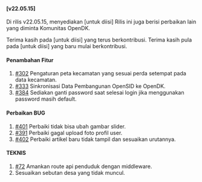 #### [v22.05.15]

Di rilis v22.05.15, menyediakan [untuk diisi] Rilis ini juga berisi perbaikan lain yang diminta Komunitas OpenDK.

Terima kasih pada [untuk diisi] yang terus berkontribusi. Terima kasih pula pada [untuk diisi] yang baru mulai berkontribusi.


#### Penambahan Fitur
1. [#302](https://github.com/OpenSID/OpenDK/issues/302) Pengaturan peta kecamatan yang sesuai perda setempat pada data kecamatan.
2. [#333](https://github.com/OpenSID/OpenDK/issues/333) Sinkronisasi Data Pembangunan OpenSID ke OpenDK.
3. [#384](https://github.com/OpenSID/OpenDK/issues/384) Sediakan ganti password saat selesai login jika menggunakan password masih default.


#### Perbaikan BUG
1. [#401](https://github.com/OpenSID/OpenDK/issues/401) Perbaiki tidak bisa ubah gambar slider. 
2. [#391](https://github.com/OpenSID/OpenDK/issues/391) Perbaiki gagal upload foto profil user.
3. [#402](https://github.com/OpenSID/OpenDK/issues/402) Perbaiki artikel baru tidak tampil dan sesuaikan urutannya.


#### TEKNIS
1. [#72](https://github.com/OpenSID/OpenDK/issues/72) Amankan route api penduduk dengan middleware.
2. Sesuaikan sebutan desa yang tidak muncul.

